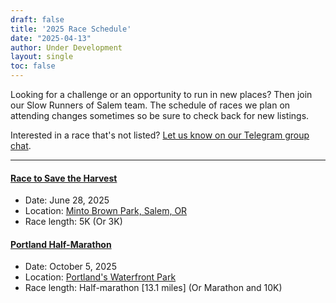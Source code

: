```yaml
---
draft: false
title: '2025 Race Schedule'
date: "2025-04-13"
author: Under Development
layout: single
toc: false
---
```


Looking for a challenge or an opportunity to run in new places? Then join our Slow Runners of Salem team. The schedule of races we plan on attending changes sometimes so be sure to check back for new listings. 

Interested in a race that's not listed? [Let us know on our Telegram group chat](https://t.me/+3oosV2vJo78zYjg5).
  
---

#### [Race to Save the Harvest](https://runsignup.com/Race/Register/RaceGroup-1779252?raceId=56612)

- Date: June 28, 2025
- Location: [Minto Brown Park, Salem, OR](https://runsignup.com/Race/RacetoSavetheHarvest/Page-5)
- Race length: 5K (Or 3K)


#### [Portland Half-Marathon](https://www.portlandmarathon.com/register?team=1490653)

- Date: October 5, 2025
- Location: [Portland's Waterfront Park](https://www.portlandmarathon.com/info#course)
- Race length: Half-marathon [13.1 miles] (Or Marathon and 10K)